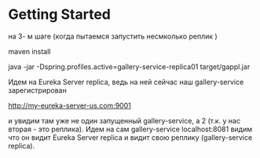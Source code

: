 # Getting Started

на 3- м шаге (когда пытаемся запустить несмколько реплик )

maven install

java -jar -Dspring.profiles.active=gallery-service-replica01 target/gappl.jar

Идем на Eureka Server replica, ведь на ней сейчас наш gallery-service зарегистрирован

http://my-eureka-server-us.com:9001

и увидим там уже не один запущенный gallery-service, а 2 (т.к. у нас вторая - это реплика).
Идем на сам gallery-service
localhost:8081
видим что он видит Eureka Server replica и видит свою реплику (gallery-service replica).

